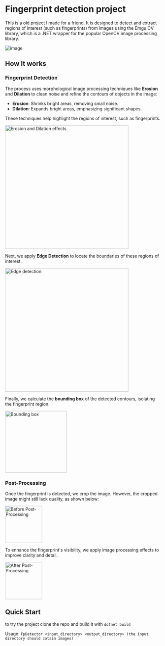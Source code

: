 # Fingerprint detection project
This is a old project I made for a friend. It is designed to detect and extract regions of interest (such as fingerprints) from images using the Emgu CV library, which is a .NET wrapper for the popular OpenCV image processing library.

![image](https://github.com/user-attachments/assets/7f99b098-a6f4-4800-8ba6-707546773d69)

## How It works
### Fingerprint Detection
The process uses morphological image processing techniques like **Erosion** and **Dilation** to clean noise and refine the contours of objects in the image:

- **Erosion**: Shrinks bright areas, removing small noise.
- **Dilation**: Expands bright areas, emphasizing significant shapes.

These techniques help highlight the regions of interest, such as fingerprints.

<img src="https://github.com/user-attachments/assets/fc67a2dd-f2b2-4185-82e6-61a25adbfe3f" width="400" alt="Erosion and Dilation effects"/>

Next, we apply **Edge Detection** to locate the boundaries of these regions of interest.

<img src="https://github.com/user-attachments/assets/8feffb50-42f4-46f4-ac2e-ec692ddce656" width="400" alt="Edge detection"/>

Finally, we calculate the **bounding box** of the detected contours, isolating the fingerprint region.

<img src="https://github.com/user-attachments/assets/dadc0dfa-d855-499b-be11-8a9ea933d46e" width="200" alt="Bounding box"/>

### Post-Processing

Once the fingerprint is detected, we crop the image. However, the cropped image might still lack quality, as shown below:

<img src="https://github.com/user-attachments/assets/8bfe6fda-5473-441b-b6d0-94f2a892e4bf" width="120" alt="Before Post-Processing"/>

To enhance the fingerprint's visibility, we apply image processing effects to improve clarity and detail.

<img src="https://github.com/user-attachments/assets/07934ef5-d140-4d64-955f-51713203e157" width="120" alt="After Post-Processing"/>

## Quick Start
to try the project clone the repo and build it with ```dotnet build```

Usage: ```FpDetector <input_directory> <output_directory> (the input directory should cotain images)```
